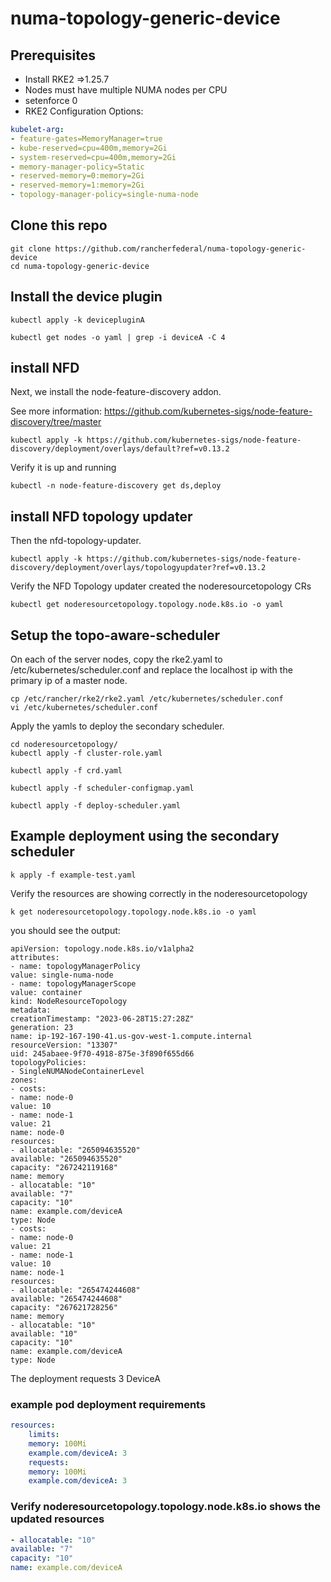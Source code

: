 # numa-topology-generic-device

## Prerequisites
- Install RKE2 =>1.25.7
- Nodes must have multiple NUMA nodes per CPU
- setenforce 0
- RKE2 Configuration Options:

```yaml
kubelet-arg:
- feature-gates=MemoryManager=true
- kube-reserved=cpu=400m,memory=2Gi
- system-reserved=cpu=400m,memory=2Gi
- memory-manager-policy=Static
- reserved-memory=0:memory=2Gi
- reserved-memory=1:memory=2Gi
- topology-manager-policy=single-numa-node
```

## Clone this repo

```
git clone https://github.com/rancherfederal/numa-topology-generic-device
cd numa-topology-generic-device
```


## Install the device plugin

```
kubectl apply -k devicepluginA

kubectl get nodes -o yaml | grep -i deviceA -C 4
```


## install NFD

Next, we install the node-feature-discovery addon. 

See more information: https://github.com/kubernetes-sigs/node-feature-discovery/tree/master

```
kubectl apply -k https://github.com/kubernetes-sigs/node-feature-discovery/deployment/overlays/default?ref=v0.13.2
```

Verify it is up and running

```
kubectl -n node-feature-discovery get ds,deploy
```

## install NFD topology updater

Then the nfd-topology-updater. 

```
kubectl apply -k https://github.com/kubernetes-sigs/node-feature-discovery/deployment/overlays/topologyupdater?ref=v0.13.2
```

Verify the NFD Topology updater created the noderesourcetopology CRs

```
kubectl get noderesourcetopology.topology.node.k8s.io -o yaml
```

## Setup the topo-aware-scheduler

On each of the server nodes, copy the rke2.yaml to /etc/kubernetes/scheduler.conf and replace the localhost ip with the primary ip of a master node.

```
cp /etc/rancher/rke2/rke2.yaml /etc/kubernetes/scheduler.conf
vi /etc/kubernetes/scheduler.conf
```

Apply the yamls to deploy the secondary scheduler.

```
cd noderesourcetopology/
kubectl apply -f cluster-role.yaml

kubectl apply -f crd.yaml

kubectl apply -f scheduler-configmap.yaml

kubectl apply -f deploy-scheduler.yaml

```

## Example deployment using the secondary scheduler

```
k apply -f example-test.yaml
```


Verify the resources are showing correctly in the noderesourcetopology

```
k get noderesourcetopology.topology.node.k8s.io -o yaml
```

you should see the output:

```
apiVersion: topology.node.k8s.io/v1alpha2
attributes:
- name: topologyManagerPolicy
value: single-numa-node
- name: topologyManagerScope
value: container
kind: NodeResourceTopology
metadata:
creationTimestamp: "2023-06-28T15:27:28Z"
generation: 23
name: ip-192-167-190-41.us-gov-west-1.compute.internal
resourceVersion: "13307"
uid: 245abaee-9f70-4918-875e-3f890f655d66
topologyPolicies:
- SingleNUMANodeContainerLevel
zones:
- costs:
- name: node-0
value: 10
- name: node-1
value: 21
name: node-0
resources:
- allocatable: "265094635520"
available: "265094635520"
capacity: "267242119168"
name: memory
- allocatable: "10"
available: "7"
capacity: "10"
name: example.com/deviceA
type: Node
- costs:
- name: node-0
value: 21
- name: node-1
value: 10
name: node-1
resources:
- allocatable: "265474244608"
available: "265474244608"
capacity: "267621728256"
name: memory
- allocatable: "10"
available: "10"
capacity: "10"
name: example.com/deviceA
type: Node
```

The deployment requests 3 DeviceA

### example pod deployment requirements
```yaml
resources:
    limits:
    memory: 100Mi
    example.com/deviceA: 3
    requests:
    memory: 100Mi
    example.com/deviceA: 3
```


### Verify noderesourcetopology.topology.node.k8s.io shows the updated resources

```yaml
- allocatable: "10"
available: "7"
capacity: "10"
name: example.com/deviceA
```

